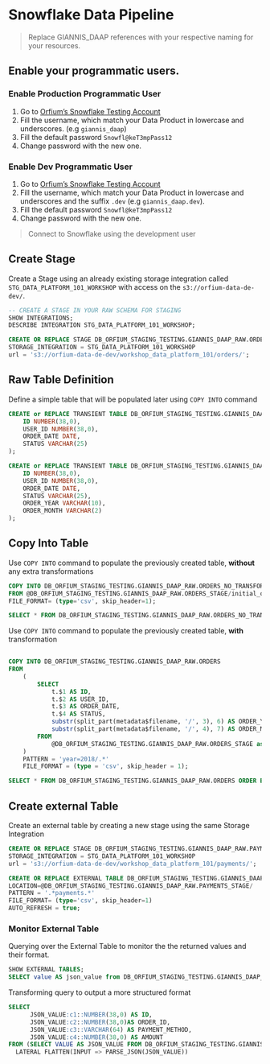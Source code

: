 # Snowflake Data Pipeline
 > Replace GIANNIS_DAAP references with your respective naming for your resources.

## Enable your programmatic users.
### Enable Production Programmatic User
1. Go to [Orfium’s Snowflake Testing Account](https://stb70715.us-east-1.snowflakecomputing.com/oauth/authorize?client_id=3kwdvnjpUzxU6sqlkOoknyZ30jLvtA%3D%3D&display=popup&redirect_uri=https%3A%2F%2Fapps-api.c1.us-east-1.aws.app.snowflake.com%2Fcomplete-oauth%2Fsnowflake&response_type=code&scope=refresh_token&state=%7B%22browserUrl%22%3A%22https%3A%2F%2Fapp.snowflake.com%2Fus-east-1%2Fstb70715%2Fworksheets%22%2C%22csrf%22%3A%22a1c86c30%22%2C%22isSecondaryUser%22%3Afalse%2C%22oauthNonce%22%3A%2246K8jpNtDWO%22%2C%22url%22%3A%22https%3A%2F%2Fstb70715.us-east-1.snowflakecomputing.com%22%7D)
2. Fill the username, which match your Data Product in lowercase and underscores. (e.g `giannis_daap`)
3. Fill the default password `Snowfl@keT3mpPass12` 
4. Change password with the new one. 

### Enable Dev Programmatic User
1. Go to [Orfium’s Snowflake Testing Account](https://stb70715.us-east-1.snowflakecomputing.com/oauth/authorize?client_id=3kwdvnjpUzxU6sqlkOoknyZ30jLvtA%3D%3D&display=popup&redirect_uri=https%3A%2F%2Fapps-api.c1.us-east-1.aws.app.snowflake.com%2Fcomplete-oauth%2Fsnowflake&response_type=code&scope=refresh_token&state=%7B%22browserUrl%22%3A%22https%3A%2F%2Fapp.snowflake.com%2Fus-east-1%2Fstb70715%2Fworksheets%22%2C%22csrf%22%3A%22a1c86c30%22%2C%22isSecondaryUser%22%3Afalse%2C%22oauthNonce%22%3A%2246K8jpNtDWO%22%2C%22url%22%3A%22https%3A%2F%2Fstb70715.us-east-1.snowflakecomputing.com%22%7D)
2. Fill the username, which match your Data Product in lowercase and underscores and the suffix `.dev` (e.g `giannis_daap.dev`).
3. Fill the default password `Snowfl@keT3mpPass12` 
4. Change password with the new one. 

> Connect to Snowflake using the development user

## Create Stage 
Create a Stage using an already existing storage integration called `STG_DATA_PLATFORM_101_WORKSHOP` with access on
the `s3://orfium-data-de-dev/`.

```sql
-- CREATE A STAGE IN YOUR RAW SCHEMA FOR STAGING
SHOW INTEGRATIONS;
DESCRIBE INTEGRATION STG_DATA_PLATFORM_101_WORKSHOP;

CREATE OR REPLACE STAGE DB_ORFIUM_STAGING_TESTING.GIANNIS_DAAP_RAW.ORDERS_STAGE  
STORAGE_INTEGRATION = STG_DATA_PLATFORM_101_WORKSHOP
url = 's3://orfium-data-de-dev/workshop_data_platform_101/orders/';
```

## Raw Table Definition
Define a simple table that will be populated later using `COPY INTO` command
```sql
CREATE or REPLACE TRANSIENT TABLE DB_ORFIUM_STAGING_TESTING.GIANNIS_DAAP_RAW.ORDERS_NO_TRANSFORM (
    ID NUMBER(38,0),
    USER_ID NUMBER(38,0),
    ORDER_DATE DATE,
    STATUS VARCHAR(25)
);

CREATE or REPLACE TRANSIENT TABLE DB_ORFIUM_STAGING_TESTING.GIANNIS_DAAP_RAW.ORDERS (
    ID NUMBER(38,0),
    USER_ID NUMBER(38,0),
    ORDER_DATE DATE,
    STATUS VARCHAR(25),
    ORDER_YEAR VARCHAR(10),
    ORDER_MONTH VARCHAR(2)
);

```

## Copy Into Table
Use `COPY INTO` command to populate the previously created table, **without** any extra transformations
```sql
COPY INTO DB_ORFIUM_STAGING_TESTING.GIANNIS_DAAP_RAW.ORDERS_NO_TRANSFORM
FROM @DB_ORFIUM_STAGING_TESTING.GIANNIS_DAAP_RAW.ORDERS_STAGE/initial_orders.csv.gz
FILE_FORMAT= (type='csv', skip_header=1);

SELECT * FROM DB_ORFIUM_STAGING_TESTING.GIANNIS_DAAP_RAW.ORDERS_NO_TRANSFORM ORDER BY ORDER_DATE;
```

Use `COPY INTO` command to populate the previously created table, **with** transformation
```sql
    
COPY INTO DB_ORFIUM_STAGING_TESTING.GIANNIS_DAAP_RAW.ORDERS
FROM
    (
        SELECT
            t.$1 AS ID,
            t.$2 AS USER_ID,
            t.$3 AS ORDER_DATE,
            t.$4 AS STATUS,
            substr(split_part(metadata$filename, '/', 3), 6) AS ORDER_YEAR,
            substr(split_part(metadata$filename, '/', 4), 7) AS ORDER_MONTH
        FROM
            @DB_ORFIUM_STAGING_TESTING.GIANNIS_DAAP_RAW.ORDERS_STAGE as t
    ) 
    PATTERN = 'year=2018/.*'
    FILE_FORMAT = (type = 'csv', skip_header = 1);

SELECT * FROM DB_ORFIUM_STAGING_TESTING.GIANNIS_DAAP_RAW.ORDERS ORDER BY ORDER_YEAR, ORDER_MONTH;
```


## Create external Table
Create an external table by creating a new stage using the same Storage Integration
```sql
CREATE OR REPLACE STAGE DB_ORFIUM_STAGING_TESTING.GIANNIS_DAAP_RAW.PAYMENTS_STAGE  
STORAGE_INTEGRATION = STG_DATA_PLATFORM_101_WORKSHOP
url = 's3://orfium-data-de-dev/workshop_data_platform_101/payments/';

CREATE OR REPLACE EXTERNAL TABLE DB_ORFIUM_STAGING_TESTING.GIANNIS_DAAP_RAW.PAYMENTS_NO_MAPPING
LOCATION=@DB_ORFIUM_STAGING_TESTING.GIANNIS_DAAP_RAW.PAYMENTS_STAGE/
PATTERN = '.*payments.*'
FILE_FORMAT= (type='csv', skip_header=1)
AUTO_REFRESH = true;
```

### Monitor External Table
Querying over the External Table to monitor the the returned values and their format.
```sql
SHOW EXTERNAL TABLES;
SELECT value AS json_value from DB_ORFIUM_STAGING_TESTING.GIANNIS_DAAP_RAW.PAYMENTS_NO_MAPPING limit 10;
```
Transforming query to output a more structured format 
```sql
SELECT
      JSON_VALUE:c1::NUMBER(38,0) AS ID,
      JSON_VALUE:c2::NUMBER(38,0)AS ORDER_ID,
      JSON_VALUE:c3::VARCHAR(64) AS PAYMENT_METHOD,
      JSON_VALUE:c4::NUMBER(38,0) AS AMOUNT
FROM (SELECT VALUE AS JSON_VALUE FROM DB_ORFIUM_STAGING_TESTING.GIANNIS_DAAP_RAW.PAYMENTS_NO_MAPPING),
  LATERAL FLATTEN(INPUT => PARSE_JSON(JSON_VALUE))
```

